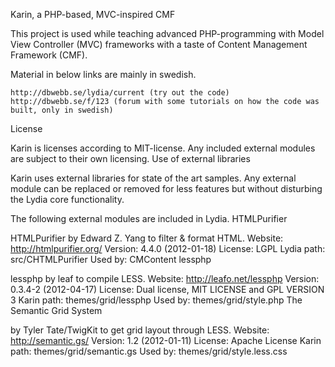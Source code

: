 Karin, a PHP-based, MVC-inspired CMF

This project is used while teaching advanced PHP-programming with Model View Controller (MVC) frameworks with a taste of Content Management Framework (CMF).

Material in below links are mainly in swedish.

    http://dbwebb.se/lydia/current (try out the code)
    http://dbwebb.se/f/123 (forum with some tutorials on how the code was built, only in swedish)

License

Karin is licenses according to MIT-license. Any included external modules are subject to their own licensing.
Use of external libraries

Karin uses external libraries for state of the art samples. Any external module can be replaced or removed for less features but without disturbing the Lydia core functionality.

The following external modules are included in Lydia.
HTMLPurifier

HTMLPurifier by Edward Z. Yang to filter & format HTML. Website: http://htmlpurifier.org/ Version: 4.4.0 (2012-01-18) License: LGPL Lydia path: src/CHTMLPurifier Used by: CMContent
lessphp

lessphp by leaf to compile LESS. Website: http://leafo.net/lessphp Version: 0.3.4-2 (2012-04-17) License: Dual license, MIT LICENSE and GPL VERSION 3 Karin path: themes/grid/lessphp Used by: themes/grid/style.php
The Semantic Grid System

by Tyler Tate/TwigKit to get grid layout through LESS. Website: http://semantic.gs/ Version: 1.2 (2012-01-11) License: Apache License Karin path: themes/grid/semantic.gs Used by: themes/grid/style.less.css

